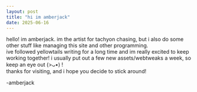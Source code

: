 ```yaml
--- 
layout: post 
title: "hi im amberjack"
date: 2025-06-16
---
```

hello!
im amberjack. im the artist for tachyon chasing, but i also do some other stuff like managing this site and other programming.  
ive followed yellowtails writing for a long time and im really excited to keep working together! i usually put out a few new assets/webtweaks a week, so keep an eye out (>ᴗ•) !  
thanks for visiting, and i hope you decide to stick around!  

-amberjack
